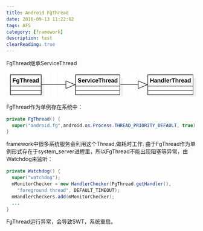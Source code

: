 ```yaml
---
title: Android FgThread
date: 2016-09-13 11:22:02
tags: AFS
category: [framework]
description: test
clearReading: true
---
```


FgThread继承ServiceThread
<!-- more -->
![img](https://github.com/joy-chen/joy-chen.github.io/blob/master/pic/bg/BgThread.png?raw=true)

FgThread作为单例存在系统中：
```java
private FgThread() {
  super("android.fg",android.os.Process.THREAD_PRIORITY_DEFAULT, true);
}
```
framework中很多系统服务会利用这个Thread,做耗时工作.
由于FgThread作为单例形式存在于system_server进程里，所以FgThread不能出现阻塞等异常，由Watchdog来监听：
```java
private Watchdog() {
  super("watchdog");
  mMonitorChecker = new HandlerChecker(FgThread.getHandler(),
    "foreground thread", DEFAULT_TIMEOUT);
  mHandlerCheckers.add(mMonitorChecker);
  ...
}
```
FgThread运行异常，会导致SWT，系统重启。
